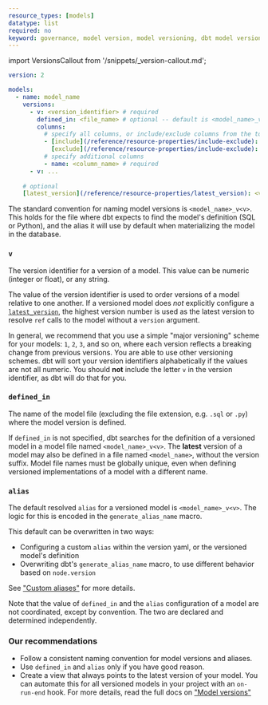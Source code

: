 ```yaml
---
resource_types: [models]
datatype: list
required: no
keyword: governance, model version, model versioning, dbt model versioning
---
```


import VersionsCallout from '/snippets/_version-callout.md';

<VersionsCallout />

<File name='models/<schema>.yml'>

```yml
version: 2

models:
  - name: model_name
    versions:
      - v: <version_identifier> # required
        defined_in: <file_name> # optional -- default is <model_name>_v<v>
        columns:
          # specify all columns, or include/exclude columns from the top-level model YAML definition
          - [include](/reference/resource-properties/include-exclude): <include_value>
            [exclude](/reference/resource-properties/include-exclude): <exclude_list>
          # specify additional columns
          - name: <column_name> # required
      - v: ...
    
    # optional
    [latest_version](/reference/resource-properties/latest_version): <version_identifier> 
```

</File>

The standard convention for naming model versions is `<model_name>_v<v>`. This holds for the file where dbt expects to find the model's definition (SQL or Python), and the alias it will use by default when materializing the model in the database.

### `v`

The version identifier for a version of a model. This value can be numeric (integer or float), or any string.

The value of the version identifier is used to order versions of a model relative to one another. If a versioned model does _not_ explicitly configure a [`latest_version`](/reference/resource-properties/latest_version), the highest version number is used as the latest version to resolve `ref` calls to the model without a `version` argument.

In general, we recommend that you use a simple "major versioning" scheme for your models: `1`, `2`, `3`, and so on, where each version reflects a breaking change from previous versions. You are able to use other versioning schemes. dbt will sort your version identifiers alphabetically if the values are not all numeric. You should **not** include the letter `v` in the version identifier, as dbt will do that for you.

### `defined_in`

The name of the model file (excluding the file extension, e.g. `.sql` or `.py`) where the model version is defined.

If `defined_in` is not specified, dbt searches for the definition of a versioned model in a model file named `<model_name>_v<v>`. The **latest** version of a model may also be defined in a file named `<model_name>`, without the version suffix. Model file names must be globally unique, even when defining versioned implementations of a model with a different name.

### `alias`

The default resolved `alias` for a versioned model is `<model_name>_v<v>`. The logic for this is encoded in the `generate_alias_name` macro.

This default can be overwritten in two ways:
- Configuring a custom `alias` within the version yaml, or the versioned model's definition
- Overwriting dbt's `generate_alias_name` macro, to use different behavior based on `node.version`

See ["Custom aliases"](https://docs.getdbt.com/docs/build/custom-aliases) for more details.

Note that the value of `defined_in` and the `alias` configuration of a model are not coordinated, except by convention. The two are declared and determined independently.

### Our recommendations
- Follow a consistent naming convention for model versions and aliases.
- Use `defined_in` and `alias` only if you have good reason.
- Create a view that always points to the latest version of your model. You can automate this for all versioned models in your project with an `on-run-end` hook. For more details, read the full docs on ["Model versions"](/docs/collaborate/govern/model-versions#configuring-database-location-with-alias)
